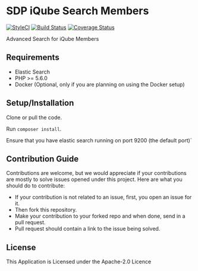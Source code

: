 # SDP iQube Search Members

[![StyleCI](https://styleci.io/repos/60558887/shield?style=flat)](https://styleci.io/repos/60558887)
[![Build Status](https://secure.travis-ci.org/iQubeLabs/sdp_search_members_php.png?branch=master)](http://travis-ci.org/iQubeLabs/sdp_search_members_php)
[![Coverage Status](https://coveralls.io/repos/github/iQubeLabs/sdp_search_members_php/badge.svg?branch=master)](https://coveralls.io/github/iQubeLabs/sdp_search_members_php?branch=master)

Advanced Search for iQube Members

## Requirements

- Elastic Search
- PHP >= 5.6.0
- Docker (Optional, only if you are planning on using the Docker setup)

## Setup/Installation

Clone or pull the code.

Run `composer install`.

Ensure that you have elastic search running on port 9200 (the default port)`


## Contribution Guide

Contributions are welcome, but we would appreciate if your contributions are mostly to solve issues opened under this project.
Here are what you should do to contribute:

- If your contribution is not related to an issue, first, you open an issue for it.
- Then fork this repository.
- Make your contribution to your forked repo and when done, send in a pull request.
- Pull request should contain a link to the issue being solved.

## License

This Application is Licensed under the Apache-2.0 Licence
